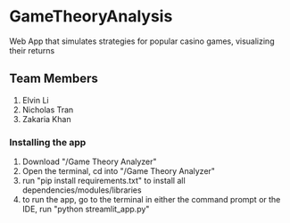 # GameTheoryAnalysis
Web App that simulates strategies for popular casino games, visualizing their returns
## Team Members
1. Elvin Li
2. Nicholas Tran
3. Zakaria Khan

### Installing the app
1. Download "/Game Theory Analyzer"
2. Open the terminal, cd into "/Game Theory Analyzer"
3. run "pip install requirements.txt" to install all dependencies/modules/libraries
4. to run the app, go to the terminal in either the command prompt or the IDE, run "python streamlit_app.py"
